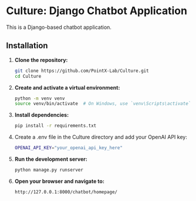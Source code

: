 # Culture: Django Chatbot Application

This is a Django-based chatbot application.

## Installation

1. **Clone the repository:**

    ```bash
    git clone https://github.com/PointX-Lab/Culture.git
    cd Culture
    ```

2. **Create and activate a virtual environment:**

    ```bash
    python -m venv venv
    source venv/bin/activate  # On Windows, use `venv\Scripts\activate`
    ```

3. **Install dependencies:**

    ```bash
    pip install -r requirements.txt
    ```

4. Create a .env file in the Culture directory and add your OpenAI API key:

     ```bash
    OPENAI_API_KEY="your_openai_api_key_here"
    ```
     
5. **Run the development server:**

    ```bash
    python manage.py runserver
    ```

6. **Open your browser and navigate to:**

    ```
    http://127.0.0.1:8000/chatbot/homepage/
    ```
